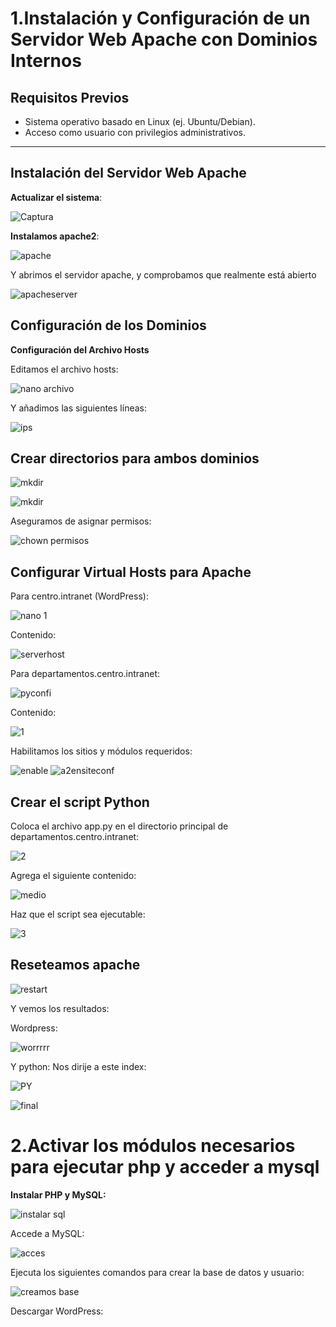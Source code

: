 # 1.Instalación y Configuración de un Servidor Web Apache con Dominios Internos

## Requisitos Previos
- Sistema operativo basado en Linux (ej. Ubuntu/Debian).
- Acceso como usuario con privilegios administrativos.

---

## Instalación del Servidor Web Apache

**Actualizar el sistema**:

![Captura](https://github.com/user-attachments/assets/e4cb9564-9c7a-4445-8a99-9abafa5eddea)


**Instalamos apache2**:
   
![apache](https://github.com/user-attachments/assets/c8b2d535-c0b3-4e09-ad18-a1d26d07c94f)

Y abrimos el servidor apache, y comprobamos que realmente está abierto

![apacheserver](https://github.com/user-attachments/assets/a06cfaa0-b4c4-4ec4-b2cd-a561ab6231c4)


## Configuración de los Dominios

**Configuración del Archivo Hosts**

Editamos el archivo hosts:

![nano archivo](https://github.com/user-attachments/assets/db9b1b5a-0201-4d2d-88b0-46cd3c9f7589)

Y añadimos las siguientes líneas:

![ips](https://github.com/user-attachments/assets/62e5ae89-2bbc-4eb8-995e-151813086828)

## Crear directorios para ambos dominios

![mkdir](https://github.com/user-attachments/assets/ad6c8e88-d252-46cc-8dfa-95541902fcde)

![mkdir](https://github.com/user-attachments/assets/d9c531ee-c78e-4c49-93a8-70eb0b26af19)

Aseguramos de asignar permisos:

![chown permisos](https://github.com/user-attachments/assets/a7110abe-9a03-48a6-acfc-d3eccc5b68da)

## Configurar Virtual Hosts para Apache

Para centro.intranet (WordPress):

![nano 1](https://github.com/user-attachments/assets/f1b72688-abd1-4401-a715-3ce167a3e4a4)

Contenido:

![serverhost](https://github.com/user-attachments/assets/88e75154-c974-429e-b8f1-a92d677e40a8)

Para departamentos.centro.intranet:

![pyconfi](https://github.com/user-attachments/assets/213e3c98-fbb9-4861-9f79-40e830855c93)

Contenido:

![1](https://github.com/user-attachments/assets/73c2f727-69a2-4b0f-9634-8c36df5f204c)


Habilitamos los sitios y módulos requeridos:

![enable](https://github.com/user-attachments/assets/e7463301-fd97-4402-ac74-dc6078981722)
![a2ensiteconf](https://github.com/user-attachments/assets/33c1eb04-142e-4a03-a33d-4ed7f1ab7ea8)


## Crear el script Python 

Coloca el archivo app.py en el directorio principal de departamentos.centro.intranet:

![2](https://github.com/user-attachments/assets/ab99d5a6-02d4-4cba-b47b-4ce82793599f)

Agrega el siguiente contenido:

![medio](https://github.com/user-attachments/assets/3de36e62-e9c2-4d73-bef1-33fe17d3dfcb)


Haz que el script sea ejecutable:

![3](https://github.com/user-attachments/assets/ba19fec6-5502-4ef7-af98-678bf0e3154e)

## Reseteamos apache

![restart](https://github.com/user-attachments/assets/a250c4f4-b91d-4642-b717-87750d9b3028)

Y vemos los resultados:

Wordpress:

![worrrrr](https://github.com/user-attachments/assets/1a7b1967-92fb-4ea6-9a10-3020aea22c8d)

Y python:
Nos dirije a este index:

![PY](https://github.com/user-attachments/assets/7554a563-d6be-4c34-ae57-6686b795c866)

![final](https://github.com/user-attachments/assets/449af36f-9b0c-426c-86c5-f2396e3d0cba)

# 2.Activar los módulos necesarios para ejecutar php y acceder a mysql

**Instalar PHP y MySQL:**

![instalar sql](https://github.com/user-attachments/assets/22390496-579a-4e83-9881-e09ee23309c7)

Accede a MySQL:

![acces](https://github.com/user-attachments/assets/37ec9326-88ef-4e3e-8487-3a1590644f13)

Ejecuta los siguientes comandos para crear la base de datos y usuario:

![creamos base](https://github.com/user-attachments/assets/4d39a179-07c8-422c-9d27-37af68b5bb3e)

Descargar WordPress:




